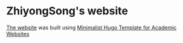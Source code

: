 # ZhiyongSong's website

[The website](https://look4ti.github.io) was built using [Minimalist Hugo Template for Academic Websites](https://github.com/pmichaillat/hugo-website)
